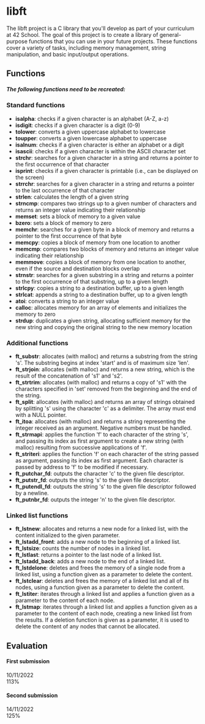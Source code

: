 # libft

The libft project is a C library that you'll develop as part of your curriculum at 42 School. The goal of this project is to create a library of general-purpose functions that you can use in your future projects. These functions cover a variety of tasks, including memory management, string manipulation, and basic input/output operations.

## Functions
##### The following functions need to be recreated:

### Standard functions
* **isalpha**: checks if a given character is an alphabet (A-Z, a-z)
* **isdigit**: checks if a given character is a digit (0-9)
* **tolower**: converts a given uppercase alphabet to lowercase
* **toupper**: converts a given lowercase alphabet to uppercase
* **isalnum**: checks if a given character is either an alphabet or a digit
* **isascii**: checks if a given character is within the ASCII character set
* **strchr**: searches for a given character in a string and returns a pointer to the  first occurrence of that character
* **isprint**: checks if a given character is printable (i.e., can be displayed on the screen)
* **strrchr**: searches for a given character in a string and returns a pointer to the last occurrence of that character
* **strlen**: calculates the length of a given string
* **strncmp**: compares two strings up to a given number of characters and returns an integer value indicating their relationship
* **memset**: sets a block of memory to a given value
* **bzero**: sets a block of memory to zero
* **memchr**: searches for a given byte in a block of memory and returns a pointer to the first occurrence of that byte
* **memcpy**: copies a block of memory from one location to another
* **memcmp**: compares two blocks of memory and returns an integer value indicating their relationship
* **memmove**: copies a block of memory from one location to another, even if the source and destination blocks overlap
* **strnstr**: searches for a given substring in a string and returns a pointer to the first occurrence of that substring, up to a given length
* **strlcpy**: copies a string to a destination buffer, up to a given length
* **strlcat**: appends a string to a destination buffer, up to a given length
* **atoi**: converts a string to an integer value
* **calloc**: allocates memory for an array of elements and initializes the memory to zero
* **strdup**: duplicates a given string, allocating sufficient memory for the new string and copying the original string to the new memory location

### Additional functions
* **ft_substr**: allocates (with malloc) and returns a substring from the string 's'. The substring begins at index 'start' and is of maximum size 'len'.
* **ft_strjoin**: allocates (with malloc) and returns a new string, which is the result of the concatenation of 's1' and 's2'.
* **ft_strtrim**: allocates (with malloc) and returns a copy of 's1' with the characters specified in 'set' removed from the beginning and the end of the string.
* **ft_split**: allocates (with malloc) and returns an array of strings obtained by splitting 's' using the character 'c' as a delimiter. The array must end with a NULL pointer.
* **ft_itoa**: allocates (with malloc) and returns a string representing the integer received as an argument. Negative numbers must be handled.
* **ft_strmapi**: applies the function 'f' to each character of the string 's', and passing its index as first argument to create a new string (with malloc) resulting from successive applications of 'f'.
* **ft_striteri**: applies the function 'f' on each character of the string passed as argument, passing its index as first argument. Each character is passed by address to 'f' to be modified if necessary.
* **ft_putchar_fd**: outputs the character 'c' to the given file descriptor.
* **ft_putstr_fd**: outputs the string 's' to the given file descriptor.
* **ft_putendl_fd**: outputs the string 's' to the given file descriptor followed by a newline.
* **ft_putnbr_fd**: outputs the integer 'n' to the given file descriptor.

### Linked list functions
* **ft_lstnew**: allocates and returns a new node for a linked list, with the content initialized to the given parameter.
* **ft_lstadd_front**: adds a new node to the beginning of a linked list.
* **ft_lstsize**: counts the number of nodes in a linked list.
* **ft_lstlast**: returns a pointer to the last node of a linked list.
* **ft_lstadd_back**: adds a new node to the end of a linked list.
* **ft_lstdelone**: deletes and frees the memory of a single node from a linked list, using a function given as a parameter to delete the content.
* **ft_lstclear**: deletes and frees the memory of a linked list and all of its nodes, using a function given as a parameter to delete the content.
* **ft_lstiter**: iterates through a linked list and applies a function given as a parameter to the content of each node.
* **ft_lstmap**: iterates through a linked list and applies a function given as a parameter to the content of each node, creating a new linked list from the results. If a deletion function is given as a parameter, it is used to delete the content of any nodes that cannot be allocated.

## Evaluation
#### First submission
10/11/2022  
113%

#### Second submission
14/11/2022  
125%
